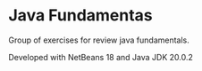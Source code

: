 # Java Fundamentas

Group of exercises for review java fundamentals.

Developed with NetBeans 18 and Java JDK 20.0.2
